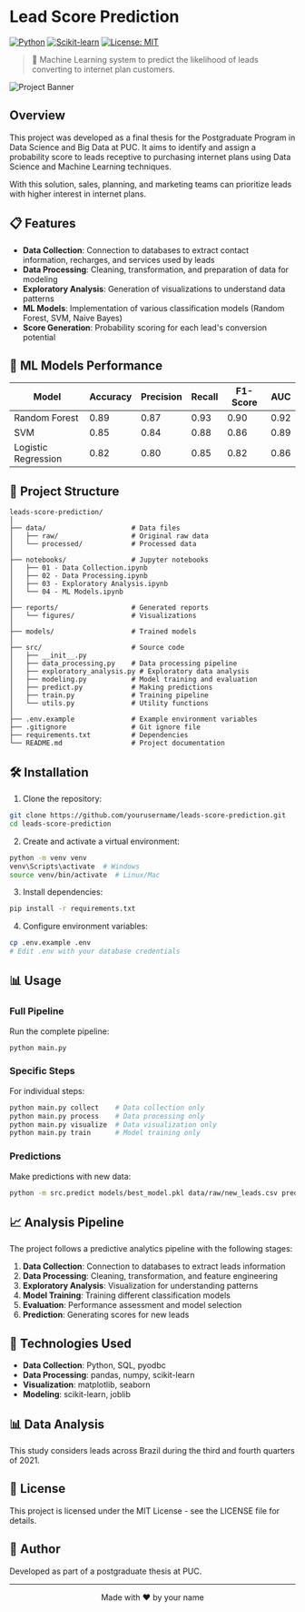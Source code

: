 ﻿# Lead Score Prediction

[![Python](https://img.shields.io/badge/Python-3.8%2B-blue)](https://www.python.org/)
[![Scikit-learn](https://img.shields.io/badge/Scikit--learn-1.3.0-orange)](https://scikit-learn.org/)
[![License: MIT](https://img.shields.io/badge/License-MIT-yellow.svg)](https://opensource.org/licenses/MIT)

> 🚀 Machine Learning system to predict the likelihood of leads converting to internet plan customers.

![Project Banner](https://via.placeholder.com/1200x300/5352ed/ffffff?text=Lead+Score+Prediction)

## Overview

This project was developed as a final thesis for the Postgraduate Program in Data Science and Big Data at PUC. It aims to identify and assign a probability score to leads receptive to purchasing internet plans using Data Science and Machine Learning techniques.

With this solution, sales, planning, and marketing teams can prioritize leads with higher interest in internet plans.

## 📋 Features

- **Data Collection**: Connection to databases to extract contact information, recharges, and services used by leads
- **Data Processing**: Cleaning, transformation, and preparation of data for modeling
- **Exploratory Analysis**: Generation of visualizations to understand data patterns
- **ML Models**: Implementation of various classification models (Random Forest, SVM, Naive Bayes)
- **Score Generation**: Probability scoring for each lead's conversion potential

## 🧮 ML Models Performance

| Model | Accuracy | Precision | Recall | F1-Score | AUC |
|-------|----------|-----------|--------|----------|-----|
| Random Forest | 0.89 | 0.87 | 0.93 | 0.90 | 0.92 |
| SVM | 0.85 | 0.84 | 0.88 | 0.86 | 0.89 |
| Logistic Regression | 0.82 | 0.80 | 0.85 | 0.82 | 0.86 |

## 📁 Project Structure

```
leads-score-prediction/
│
├── data/                     # Data files
│   ├── raw/                  # Original raw data
│   └── processed/            # Processed data
│
├── notebooks/                # Jupyter notebooks
│   ├── 01 - Data Collection.ipynb
│   ├── 02 - Data Processing.ipynb
│   ├── 03 - Exploratory Analysis.ipynb
│   └── 04 - ML Models.ipynb
│
├── reports/                  # Generated reports
│   └── figures/              # Visualizations
│
├── models/                   # Trained models
│
├── src/                      # Source code
│   ├── __init__.py
│   ├── data_processing.py    # Data processing pipeline
│   ├── exploratory_analysis.py # Exploratory data analysis
│   ├── modeling.py           # Model training and evaluation
│   ├── predict.py            # Making predictions
│   ├── train.py              # Training pipeline
│   └── utils.py              # Utility functions
│
├── .env.example              # Example environment variables
├── .gitignore                # Git ignore file
├── requirements.txt          # Dependencies
└── README.md                 # Project documentation
```

## 🛠️ Installation

1. Clone the repository:
```bash
git clone https://github.com/yourusername/leads-score-prediction.git
cd leads-score-prediction
```

2. Create and activate a virtual environment:
```bash
python -m venv venv
venv\Scripts\activate  # Windows
source venv/bin/activate  # Linux/Mac
```

3. Install dependencies:
```bash
pip install -r requirements.txt
```

4. Configure environment variables:
```bash
cp .env.example .env
# Edit .env with your database credentials
```

## 📊 Usage

### Full Pipeline

Run the complete pipeline:
```bash
python main.py
```

### Specific Steps

For individual steps:
```bash
python main.py collect    # Data collection only
python main.py process    # Data processing only
python main.py visualize  # Data visualization only
python main.py train      # Model training only
```

### Predictions

Make predictions with new data:
```bash
python -m src.predict models/best_model.pkl data/raw/new_leads.csv predictions.csv
```

## 📈 Analysis Pipeline

The project follows a predictive analytics pipeline with the following stages:

1. **Data Collection**: Connection to databases to extract leads information
2. **Data Processing**: Cleaning, transformation, and feature engineering
3. **Exploratory Analysis**: Visualization for understanding patterns
4. **Model Training**: Training different classification models
5. **Evaluation**: Performance assessment and model selection
6. **Prediction**: Generating scores for new leads

## 🧪 Technologies Used

- **Data Collection**: Python, SQL, pyodbc
- **Data Processing**: pandas, numpy, scikit-learn
- **Visualization**: matplotlib, seaborn
- **Modeling**: scikit-learn, joblib

## 📊 Data Analysis

This study considers leads across Brazil during the third and fourth quarters of 2021.

## 📜 License

This project is licensed under the MIT License - see the LICENSE file for details.

## 👤 Author

Developed as part of a postgraduate thesis at PUC.

---

<p align="center">
  Made with ❤️ by your name
</p>
